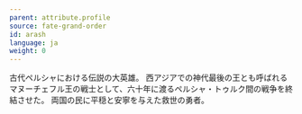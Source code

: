 ```yaml
---
parent: attribute.profile
source: fate-grand-order
id: arash
language: ja
weight: 0
---
```


古代ペルシャにおける伝説の大英雄。
西アジアでの神代最後の王とも呼ばれるマヌーチェフル王の戦士として、六十年に渡るペルシャ・トゥルク間の戦争を終結させた。
両国の民に平穏と安寧を与えた救世の勇者。
